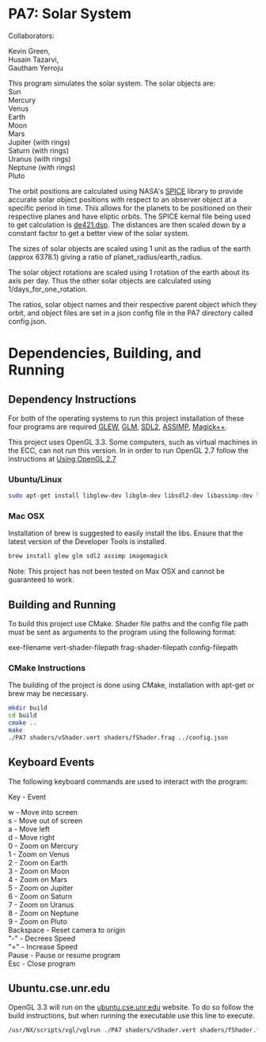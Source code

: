 # PA7: Solar System
Collaborators:

Kevin Green,  
Husain Tazarvi,  
Gautham Yerroju  

This program simulates the solar system. The solar objects are:  
Sun  
Mercury  
Venus  
Earth  
Moon  
Mars  
Jupiter (with rings)  
Saturn (with rings)  
Uranus (with rings)  
Neptune (with rings)  
Pluto  

The orbit positions are calculated using NASA's [SPICE](https://naif.jpl.nasa.gov/naif/toolkit.html) library to provide accurate solar object positions with respect to an observer object at a specific period in time. This allows for the planets to be positioned on their respective planes and have eliptic orbits. The SPICE kernal file being used to get calculation is [de421.dsp](http://naif.jpl.nasa.gov/pub/naif/generic_kernels/spk/planets/a_old_versions/de421.cmt). The distances are then scaled down by a constant factor to get a better view of the solar system. 

The sizes of solar objects are scaled using 1 unit as the radius of the earth (approx 6378.1) giving a ratio of planet_radius/earth_radius.

The solar object rotations are scaled using 1 rotation of the earth about its axis per day. Thus the other solar objects are calculated using 1/days_for_one_rotation.

The ratios, solar object names and their respective parent object which they orbit, and object files are set in a json config file in the PA7 directory called config.json.


# Dependencies, Building, and Running

## Dependency Instructions
For both of the operating systems to run this project installation of these four programs are required [GLEW](http://glew.sourceforge.net/), [GLM](http://glm.g-truc.net/0.9.7/index.html), [SDL2](https://wiki.libsdl.org/Tutorials), [ASSIMP](http://www.assimp.org/lib_html/index.html), [Magick++](http://www.imagemagick.org/Magick++/).

This project uses OpenGL 3.3. Some computers, such as virtual machines in the ECC, can not run this version. In in order to run OpenGL 2.7 follow the instructions at [Using OpenGL 2.7](https://github.com/HPC-Vis/computer-graphics/wiki/Using-OpenGL-2.7)

### Ubuntu/Linux
```bash
sudo apt-get install libglew-dev libglm-dev libsdl2-dev libassimp-dev libmagick++-dev
```

### Mac OSX
Installation of brew is suggested to easily install the libs. Ensure that the latest version of the Developer Tools is installed.
```bash
brew install glew glm sdl2 assimp imagemagick
```
Note: This project has not been tested on Max OSX and cannot be guaranteed to work.

## Building and Running
To build this project use CMake. Shader file paths and the config file path must be sent as arguments to the program using the following format:  

exe-filename vert-shader-filepath frag-shader-filepath config-filepath  

### CMake Instructions
The building of the project is done using CMake, installation with apt-get or brew may be necessary.

```bash
mkdir build
cd build
cmake ..
make
./PA7 shaders/vShader.vert shaders/fShader.frag ../config.json
```

## Keyboard Events
The following keyboard commands are used to interact with the program:

Key          - Event  

w            - Move into screen  
s            - Move out of screen  
a            - Move left  
d            - Move right  
0            - Zoom on Mercury  
1            - Zoom on Venus  
2            - Zoom on Earth  
3            - Zoom on Moon  
4            - Zoom on Mars  
5            - Zoom on Jupiter  
6            - Zoom on Saturn  
7            - Zoom on Uranus  
8            - Zoom on Neptune  
9            - Zoom on Pluto  
Backspace    - Reset camera to origin  
"-"          - Decrees Speed  
"="          - Increase Speed  
Pause        - Pause or resume program  
Esc          - Close program  


## Ubuntu.cse.unr.edu
OpenGL 3.3 will run on the [ubuntu.cse.unr.edu](https://ubuntu.cse.unr.edu/) website. To do so follow the build instructions, but when running the executable use this line to execute.
```bash
/usr/NX/scripts/vgl/vglrun ./PA7 shaders/vShader.vert shaders/fShader.frag models/sun.obj
```
